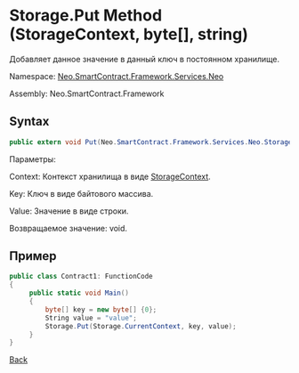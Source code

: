 # Storage.Put Method (StorageContext, byte[], string)

Добавляет данное значение в данный ключ в постоянном хранилище.

Namespace: [Neo.SmartContract.Framework.Services.Neo](../../neo.md)

Assembly: Neo.SmartContract.Framework

## Syntax

```c#
public extern void Put(Neo.SmartContract.Framework.Services.Neo.StorageContext context, byte[] key, string value)
```

Параметры:

Context: Контекст хранилища в виде [StorageContext](../StorageContext.md).

Key: Ключ в виде байтового массива.

Value: Значение в виде строки.

Возвращаемое значение: void.

## Пример

```c#
public class Contract1: FunctionCode
{
     public static void Main()
     {
         byte[] key = new byte[] {0};
         String value = "value";
         Storage.Put(Storage.CurrentContext, key, value);
     }
}
```



[Back](../Storage.md)
